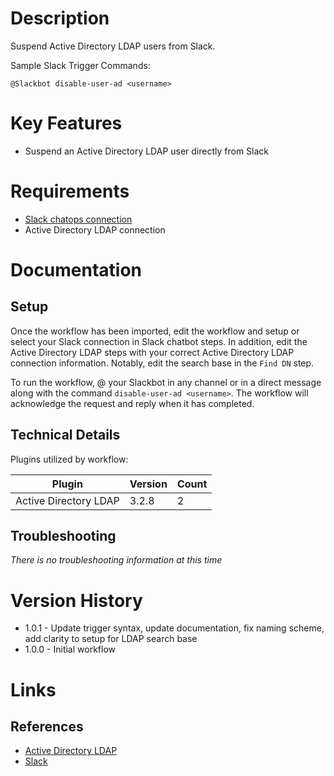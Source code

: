 # Description

Suspend Active Directory LDAP users from Slack.

Sample Slack Trigger Commands:

`@Slackbot disable-user-ad <username>`

# Key Features

* Suspend an Active Directory LDAP user directly from Slack

# Requirements

* [Slack chatops connection](https://insightconnect.help.rapid7.com/docs/configure-slack-for-chatops)
* Active Directory LDAP connection

# Documentation

## Setup

Once the workflow has been imported, edit the workflow and setup or select your Slack connection in Slack chatbot steps.
In addition, edit the Active Directory LDAP steps with your correct Active Directory LDAP connection information. Notably, edit the search base in the `Find DN` step.

To run the workflow, @ your Slackbot in any channel or in a direct message
along with the command `disable-user-ad <username>`. The workflow will acknowledge the request and reply when it has
completed.

## Technical Details

Plugins utilized by workflow:

|Plugin|Version|Count|
|----|----|--------|
|Active Directory LDAP|3.2.8|2|

## Troubleshooting

_There is no troubleshooting information at this time_

# Version History

* 1.0.1 - Update trigger syntax, update documentation, fix naming scheme, add clarity to setup for LDAP search base
* 1.0.0 - Initial workflow

# Links

## References

* [Active Directory LDAP](https://extensions.rapid7.com/extension/active_directory_ldap)
* [Slack](https://slack.com)
